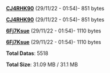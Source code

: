 [**CJ4RHK90**](/data/CJ4RHK90.txt) (29/11/22 - 01:54)- 851 bytes

[**CJ4RHK90**](/data/CJ4RHK90.txt) (29/11/22 - 01:54)- 851 bytes

[**6Fj7Ksue**](/data/6Fj7Ksue.txt) (29/11/22 - 01:54)- 1110 bytes

[**6Fj7Ksue**](/data/6Fj7Ksue.txt) (29/11/22 - 01:54)- 1110 bytes

**Total Datas**: 5518

**Total Size**: 31.09 MB / 31.1 MB